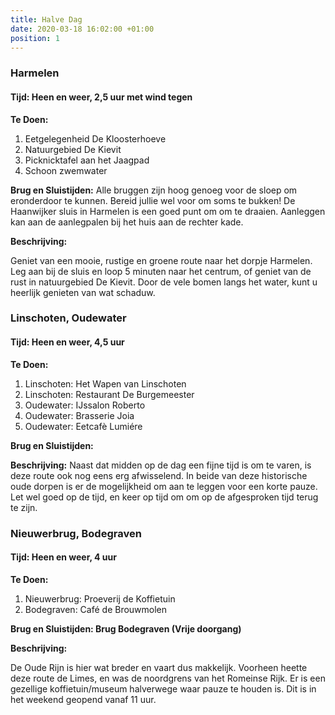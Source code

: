 ```yaml
---
title: Halve Dag
date: 2020-03-18 16:02:00 +01:00
position: 1
---
```


### Harmelen
#### Tijd: Heen en weer, 2,5 uur met wind tegen

**Te Doen:**

1. Eetgelegenheid De Kloosterhoeve
2. Natuurgebied De Kievit
3. Picknicktafel aan het Jaagpad
4. Schoon zwemwater

**Brug en Sluistijden:**
Alle bruggen zijn hoog genoeg voor de sloep om eronderdoor te kunnen. Bereid jullie wel voor om soms te bukken! 
De Haanwijker sluis in Harmelen is een goed punt om om te draaien. Aanleggen kan aan de aanlegpalen bij het huis aan de rechter kade.
 
**Beschrijving:**

Geniet van een mooie, rustige en groene route naar
   het dorpje Harmelen. Leg aan bij de sluis en loop
   5 minuten naar het centrum, of geniet van de rust
   in natuurgebied De Kievit. Door de vele bomen langs het
   water, kunt u heerlijk genieten van wat schaduw.


### Linschoten, Oudewater
#### Tijd: Heen en weer, 4,5 uur
**Te Doen:**

1. Linschoten: Het Wapen van Linschoten
1. Linschoten: Restaurant De Burgemeester
1. Oudewater: IJssalon Roberto
1. Oudewater: Brasserie Joia
1. Oudewater: Eetcafè Lumiére

**Brug en Sluistijden:**

**Beschrijving:**
Naast dat midden op de dag een fijne tijd is om te varen, is deze route ook nog eens erg afwisselend. In beide van deze historische oude dorpen is er de mogelijkheid om aan te leggen voor een korte pauze. Let wel goed op de tijd, en keer op tijd om om op de afgesproken tijd terug te zijn.

### Nieuwerbrug, Bodegraven
#### Tijd: Heen en weer, 4 uur
**Te Doen:**

1. Nieuwerbrug: Proeverij de Koffietuin
1. Bodegraven: Café de Brouwmolen

**Brug en Sluistijden: Brug Bodegraven (Vrije doorgang)**

**Beschrijving:**

De Oude Rijn is hier wat breder en vaart dus makkelijk.
   Voorheen heette deze route de Limes, en was de noordgrens van het Romeinse Rijk. Er is een gezellige koffietuin/museum halverwege waar pauze te houden is.
   Dit is in het weekend geopend vanaf 11 uur.
